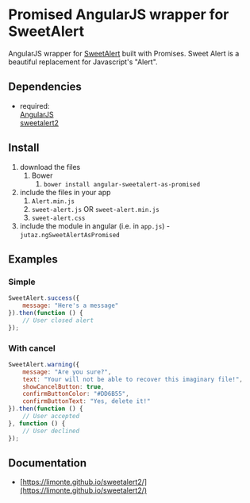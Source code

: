 # Promised AngularJS wrapper for SweetAlert

AngularJS wrapper for [SweetAlert](http://tristanedwards.me/sweetalert) built with Promises. Sweet Alert is a beautiful replacement for Javascript's "Alert".

## Dependencies
- required:  
	[AngularJS](https://github.com/angular/angular)  
	[sweetalert2](https://github.com/limonte/sweetalert2)

## Install
1. download the files
	1. Bower
		1. `bower install angular-sweetalert-as-promised`
2. include the files in your app
	1. `Alert.min.js`
	2. `sweet-alert.js` OR `sweet-alert.min.js`
	3. `sweet-alert.css`
3. include the module in angular (i.e. in `app.js`) - `jutaz.ngSweetAlertAsPromised`

## Examples

### Simple

```js
SweetAlert.success({
	message: "Here's a message"
}).then(function () {
	// User closed alert
});

```

### With cancel

```js
SweetAlert.warning({
	message: "Are you sure?",
	text: "Your will not be able to recover this imaginary file!",
	showCancelButton: true,
	confirmButtonColor: "#DD6B55",
	confirmButtonText: "Yes, delete it!"
}).then(function () {
	// User accepted
}, function () {
	// User declined
});
```


## Documentation

- [https://limonte.github.io/sweetalert2/](https://limonte.github.io/sweetalert2/)
